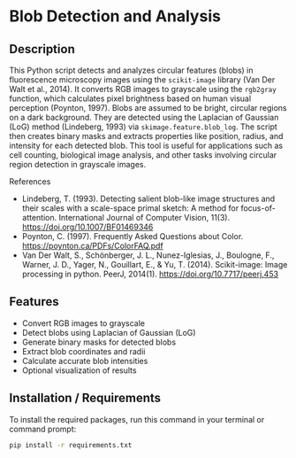 # Blob Detection and Analysis
## Description
This Python script detects and analyzes circular features (blobs) in fluorescence microscopy images using the `scikit-image` library (Van Der Walt et al., 2014). It converts RGB images to grayscale using the `rgb2gray` function, which calculates pixel brightness based on human visual perception (Poynton, 1997).
Blobs are assumed to be bright, circular regions on a dark background. They are detected using the Laplacian of Gaussian (LoG) method (Lindeberg, 1993) via `skimage.feature.blob_log`. The script then creates binary masks and extracts properties like position, radius, and intensity for each detected blob.
This tool is useful for applications such as cell counting, biological image analysis, and other tasks involving circular region detection in grayscale images.

References
- Lindeberg, T. (1993). Detecting salient blob-like image structures and their scales with a scale-space primal sketch: A method for focus-of-attention. International Journal of Computer Vision, 11(3). https://doi.org/10.1007/BF01469346
- Poynton, C. (1997). Frequently Asked Questions about Color. https://poynton.ca/PDFs/ColorFAQ.pdf
- Van Der Walt, S., Schönberger, J. L., Nunez-Iglesias, J., Boulogne, F., Warner, J. D., Yager, N., Gouillart, E., & Yu, T. (2014). Scikit-image: Image processing in python. PeerJ, 2014(1). https://doi.org/10.7717/peerj.453

## Features
- Convert RGB images to grayscale
- Detect blobs using Laplacian of Gaussian (LoG)
- Generate binary masks for detected blobs
- Extract blob coordinates and radii
- Calculate accurate blob intensities
- Optional visualization of results

## Installation / Requirements
To install the required packages, run this command in your terminal or command prompt:

```bash
pip install -r requirements.txt


